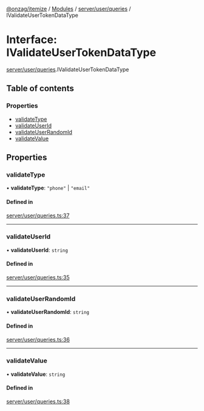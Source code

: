 [@onzag/itemize](../README.md) / [Modules](../modules.md) / [server/user/queries](../modules/server_user_queries.md) / IValidateUserTokenDataType

# Interface: IValidateUserTokenDataType

[server/user/queries](../modules/server_user_queries.md).IValidateUserTokenDataType

## Table of contents

### Properties

- [validateType](server_user_queries.IValidateUserTokenDataType.md#validatetype)
- [validateUserId](server_user_queries.IValidateUserTokenDataType.md#validateuserid)
- [validateUserRandomId](server_user_queries.IValidateUserTokenDataType.md#validateuserrandomid)
- [validateValue](server_user_queries.IValidateUserTokenDataType.md#validatevalue)

## Properties

### validateType

• **validateType**: ``"phone"`` \| ``"email"``

#### Defined in

[server/user/queries.ts:37](https://github.com/onzag/itemize/blob/a24376ed/server/user/queries.ts#L37)

___

### validateUserId

• **validateUserId**: `string`

#### Defined in

[server/user/queries.ts:35](https://github.com/onzag/itemize/blob/a24376ed/server/user/queries.ts#L35)

___

### validateUserRandomId

• **validateUserRandomId**: `string`

#### Defined in

[server/user/queries.ts:36](https://github.com/onzag/itemize/blob/a24376ed/server/user/queries.ts#L36)

___

### validateValue

• **validateValue**: `string`

#### Defined in

[server/user/queries.ts:38](https://github.com/onzag/itemize/blob/a24376ed/server/user/queries.ts#L38)
